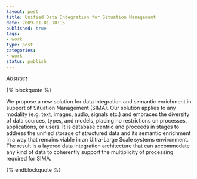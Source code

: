 ```yaml
--- 
layout: post
title: Unified Data Integration for Situation Management
date: 2009-01-01 18:15
published: true
tags: 
- work
type: post
categories: 
- work
status: publish
---
```

*Abstract*

{% blockquote %} 

We propose a new solution for data integration and semantic enrichment in support of Situation Management (SIMA). Our solution applies to any modality (e.g. text, images, audio, signals etc.) and embraces the diversity of data sources, types, and models, placing no restrictions on processes, applications, or users. It is database centric and proceeds in stages to address the unified storage of structured data and its semantic enrichment in a way that remains viable in an Ultra-Large Scale systems environment. The result is a layered data integration architecture that can accommodate any kind of data to coherently support the multiplicity of processing required for SIMA.

{% endblockquote %} 

